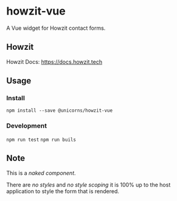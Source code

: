 # howzit-vue

A Vue widget for Howzit contact forms.

## Howzit

Howzit Docs: https://docs.howzit.tech

## Usage

### Install

`npm install --save @unicorns/howzit-vue`

### Development

`npm run test`
`npm run buils`

## Note

This is a _naked component_.

There are _no styles_ and _no style scoping_ it is 100% up to the host
application to style the form that is rendered.
